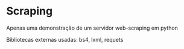# Scraping
Apenas uma demonstração de um servidor web-scraping em python

Bibliotecas externas usadas:
  bs4,
  lxml,
  requets
  
